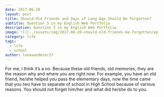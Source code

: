 ```yaml
---
date: 2017-06-20
layout: post
title: Should Old Friends and Days of Long Ago Should Be Forgotten?
subtitle: Question 3 in my English Web Portfolio
description: Question 3 in my English Web Portfolio
image: ![](../assets/img/2017-06-20-should-old-friends-be-forgotten/wp-image-40104958.webp)
category: life
tags:
  - life
  - school
author: lonewanderer27
---
```


For me, i think it’s a no. Because these old friends, old memories, they are the reason why and where you are right now. For example, you have an old friend, he/she helped you pass the elementary days, now the time came that you two have to separate of school in High School because of various reasons. You should not forget him/her and what did he/she do to you.
